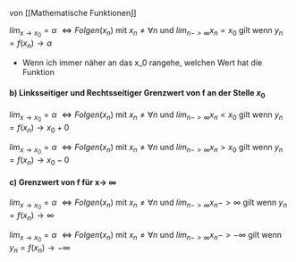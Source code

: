 von [[Mathematische Funktionen]]

$lim_{x\rightarrow x_0} = \alpha$ $\iff Folgen(x_n)$ mit $x_n \neq \forall n$ und $lim_{n->\infty}x_n=x_0$ gilt wenn $y_n = f(x_n) \rightarrow \alpha$ 
- Wenn ich immer näher an das x_0 rangehe, welchen Wert hat die Funktion


#### b) Linksseitiger und Rechtsseitiger Grenzwert von f an der Stelle $x_0$

$lim_{x\rightarrow x_0} = \alpha$ $\iff Folgen(x_n)$ mit $x_n \neq \forall n$ und $lim_{n->\infty}x_n<x_0$ gilt wenn $y_n = f(x_n) \rightarrow x_0 + 0$ 

$lim_{x\rightarrow x_0} = \alpha$ $\iff Folgen(x_n)$ mit $x_n \neq \forall n$ und $lim_{n->\infty}x_n>x_0$ gilt wenn $y_n = f(x_n) \rightarrow x_0 - 0$ 



#### c) Grenzwert von f für x-> $\infty$ 
$lim_{x\rightarrow x_0} = \alpha$ $\iff Folgen(x_n)$ mit $x_n \neq \forall n$ und $lim_{n->\infty}x_n->\infty$ gilt wenn $y_n = f(x_n) \rightarrow \infty$ 

$lim_{x\rightarrow x_0} = \alpha$ $\iff Folgen(x_n)$ mit $x_n \neq \forall n$ und $lim_{n->\infty}x_n->-\infty$ gilt wenn $y_n = f(x_n) \rightarrow -\infty$ 